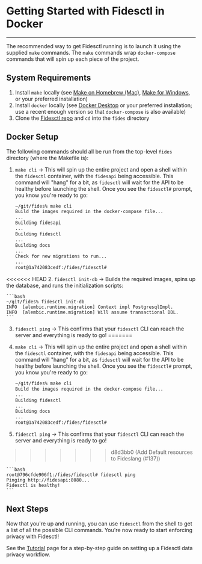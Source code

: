 # Getting Started with Fidesctl in Docker

---

The recommended way to get Fidesctl running is to launch it using the supplied `make` commands. The `make` commands wrap `docker-compose` commands that will spin up each piece of the project.

## System Requirements

1. Install `make` locally (see [Make on Homebrew (Mac)](https://formulae.brew.sh/formula/make), [Make for Windows](http://gnuwin32.sourceforge.net/packages/make.htm), or your preferred installation)
1. Install `docker` locally (see [Docker Desktop](https://www.docker.com/products/docker-desktop) or your preferred installation; use a recent enough version so that `docker-compose` is also available)
1. Clone the [Fidesctl repo](https://github.com/ethyca/fides) and `cd` into the `fides` directory

## Docker Setup

The following commands should all be run from the top-level `fides` directory (where the Makefile is):

1. `make cli` -> This will spin up the entire project and open a shell within the `fidesctl` container, with the `fidesapi` being accessible. This command will "hang" for a bit, as `fidesctl` will wait for the API to be healthy before launching the shell. Once you see the `fidesctl#` prompt, you know you're ready to go:

    ```bash
    ~/git/fides% make cli
    Build the images required in the docker-compose file...
    ...
    Building fidesapi
    ...
    Building fidesctl
    ...
    Building docs
    ...
    Check for new migrations to run...
    ...
    root@1a742083cedf:/fides/fidesctl#
    ```

<<<<<<< HEAD
2. `fidesctl init-db` -> Builds the required images, spins up the database, and runs the initialization scripts:

    ```bash
    ~/git/fides% fidesctl init-db
    INFO  [alembic.runtime.migration] Context impl PostgresqlImpl.
    INFO  [alembic.runtime.migration] Will assume transactional DDL.
    ```


3. `fidesctl ping` -> This confirms that your `fidesctl` CLI can reach the server and everything is ready to go!
=======
1. `make cli` -> This will spin up the entire project and open a shell within the `fidesctl` container, with the `fidesapi` being accessible. This command will "hang" for a bit, as `fidesctl` will wait for the API to be healthy before launching the shell. Once you see the `fidesctl#` prompt, you know you're ready to go:

    ```bash
    ~/git/fides% make cli
    Build the images required in the docker-compose file...
    ...
    Building fidesctl
    ...
    Building docs
    ...
    root@1a742083cedf:/fides/fidesctl#
    ```

1. `fidesctl ping` -> This confirms that your `fidesctl` CLI can reach the server and everything is ready to go!
>>>>>>> d8d3bb0 (Add Default resources to Fideslang (#137))

    ```bash
    root@796cfde906f1:/fides/fidesctl# fidesctl ping
    Pinging http://fidesapi:8080...
    Fidesctl is healthy!
    ```

## Next Steps

Now that you're up and running, you can use `fidesctl` from the shell to get a list of all the possible CLI commands. You're now ready to start enforcing privacy with Fidesctl!

See the [Tutorial](../tutorial/tutorial.md) page for a step-by-step guide on setting up a Fidesctl data privacy workflow.
